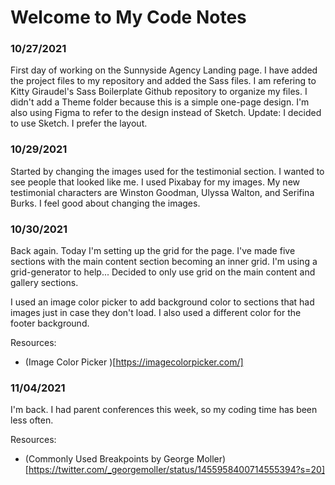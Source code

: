 # Welcome to My Code Notes

### 10/27/2021

First day of working on the Sunnyside Agency Landing page. I have added the project files to my repository and added the Sass files. I am refering to Kitty Giraudel's Sass Boilerplate Github repository to organize my files. I didn't add a Theme folder because this is a simple one-page design. I'm also using Figma to refer to the design instead of Sketch. Update: I decided to use Sketch. I prefer the layout.

### 10/29/2021

Started by changing the images used for the testimonial section. I wanted to see people that looked like me. I used Pixabay for my images. My new testimonial characters are Winston Goodman, Ulyssa Walton, and Serifina Burks. I feel good about changing the images.

### 10/30/2021

Back again. Today I'm setting up the grid for the page. I've made five sections with the main content section becoming an inner grid. I'm using a grid-generator to help... Decided to only use grid on the main content and gallery sections.

I used an image color picker to add background color to sections that had images just in case they don't load. I also used a different color for the footer background.

Resources:

- (Image Color Picker )[https://imagecolorpicker.com/]

### 11/04/2021

I'm back. I had parent conferences this week, so my coding time has been less often.

Resources:

- (Commonly Used Breakpoints by George Moller)[https://twitter.com/_georgemoller/status/1455958400714555394?s=20]
